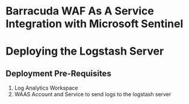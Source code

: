 # Barracuda WAF As A Service Integration with Microsoft Sentinel

# Deploying the Logstash Server

## Deployment Pre-Requisites

1. Log Analytics Workspace
2. WAAS Account and Service to send logs to the logstash server

